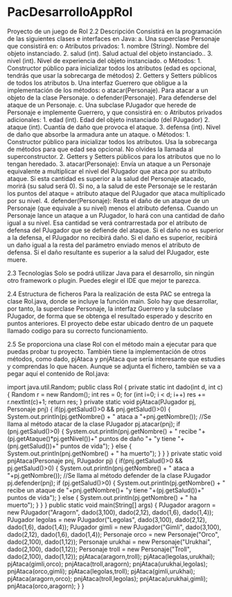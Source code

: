 # PacDesarrolloAppRol
Proyecto de un juego de Rol
2.2 Descripción
Consistirá en la programación de las siguientes clases e interfaces en Java:
a.
Una superclase Personaje que consistirá en:
o
Atributos privados:
1.
nombre (String). Nombre del objeto instanciado.
2.
salud (int). Salud actual del objeto instanciado..
3.
nivel (int). Nivel de experiencia del objeto instanciado.
o
Métodos:
1.
Constructor público para inicializar todos los atributos (edad es opcional, tendrás que usar la sobrecarga de métodos)
2.
Getters y Setters públicos de todos los atributos
b.
Una interfaz Guerrero que obligue a la implementación de los métodos:
o
atacar(Personaje). Para atacar a un objeto de la clase Personaje.
o
defender(Personaje). Para defenderse del ataque de un Personaje.
c.
Una subclase PJugador que herede de Personaje e implemente Guerrero, y que consistirá en:
o
Atributos privados adicionales:
1.
edad (int). Edad del objeto instanciado (del PJugador)
2.
ataque (int). Cuantía de daño que provoca el ataque.
3.
defensa (int). Nivel de daño que absorbe la armadura ante un ataque.
o
Métodos:
1.
Constructor público para inicializar todos los atributos. Usa la sobrecarga de métodos para que edad sea opcional. No olvides la llamada al superconstructor.
2.
Getters y Setters públicos para los atributos que no lo tengan heredado.
3.
atacar(Personaje): Envía un ataque a un Personaje equivalente a multiplicar el nivel del PJugador que ataca por su atributo ataque. Si esta cantidad es superior a la salud del Personaje atacado, morirá (su salud será 0). Si no, a la salud de este Personaje se le restarán los puntos del ataque = atributo ataque del PJugador que ataca multiplicado por su nivel.
4.
defender(Personaje): Resta el daño de un ataque de un Personaje (que equivale a su nivel) menos el atributo defensa. Cuando un Personaje lance un ataque a un PJugador, lo hará con una cantidad de daño igual a su nivel. Esa cantidad se verá contrarrestada por el atributo de defensa del PJugador que se defiende del ataque. Si el daño no es superior a la defensa, el PJugador no recibirá daño. Si el daño es superior, recibirá un daño igual a la resta del parámetro enviado menos el atributo de defensa. Si el daño resultante es superior a la salud del PJugador, este muere.

2.3 Tecnologías
Solo se podrá utilizar Java para el desarrollo, sin ningún otro framework o plugin. Puedes elegir el IDE que mejor te parezca.

2.4 Estructura de ficheros
Para la realización de esta PAC se entrega la clase Rol.java, donde se incluye la función main. Solo hay que desarrollar, por tanto, la superclase Personaje, la interfaz Guerrero y la
subclase PJugador, de forma que se obtenga el resultado esperado y descrito en puntos anteriores.
El proyecto debe estar ubicado dentro de un paquete llamado codigo para su correcto funcionamiento.

2.5
Se proporciona una clase Rol con el método main a ejecutar para que puedas probar tu proyecto. También tiene la implementación de otros métodos, como dado, pjAtaca y pnjAtaca que sería interesante que estudies y comprendas lo que hacen.
Aunque se adjunta el fichero, también se va a pegar aquí el contenido de Rol.java:

import java.util.Random;
public class Rol {
private static int dado(int d, int c) {
Random r = new Random();
int res = 0;
for (int i=0; i < d; i++)
res += r.nextInt(c)+1;
return res;
}
private static void pjAtaca(PJugador pj, Personaje pnj) {
if(pj.getSalud()>0 && pnj.getSalud()>0) {
System.out.println(pj.getNombre() + " ataca a "+pnj.getNombre());
//Se llama al método atacar de la clase PJugador
pj.atacar(pnj);
if (pnj.getSalud()>0) {
System.out.println(pnj.getNombre() + " recibe "+(pj.getAtaque()*pj.getNivel())+" puntos de daño "+ "y tiene "+(pnj.getSalud())+" puntos de vida");
} else {
System.out.println(pnj.getNombre() + " ha muerto");
}
}
}
private static void pnjAtaca(Personaje pnj, PJugador pj) {
if(pnj.getSalud()>0 && pj.getSalud()>0) {
System.out.println(pnj.getNombre() + " ataca a "+pj.getNombre());
//Se llama al método defender de la clase PJugador
pj.defender(pnj);
if (pj.getSalud()>0) {
System.out.println(pj.getNombre() + " recibe un ataque de "+pnj.getNombre()+
"y tiene "+(pj.getSalud())+" puntos de vida");
} else {
System.out.println(pj.getNombre() + " ha muerto");
}
}
}
public static void main(String[] args) {
PJugador aragorn = new PJugador("Aragorn", dado(3,100), dado(2,12), dado(1,6), dado(1,4));
PJugador legolas = new PJugador("Legolas", dado(3,100), dado(2,12), dado(1,6), dado(1,4));
PJugador gimli = new PJugador("Gimli", dado(3,100), dado(2,12), dado(1,6), dado(1,4));
Personaje orco = new Personaje("Orco", dado(2,100), dado(1,12));
Personaje urukhai = new Personaje("Urukhai", dado(2,100), dado(1,12));
Personaje troll = new Personaje("Troll", dado(2,100), dado(1,12));
pjAtaca(aragorn,troll);
pjAtaca(legolas,urukhai);
pjAtaca(gimli,orco);
pnjAtaca(troll,aragorn);
pnjAtaca(urukhai,legolas);
pnjAtaca(orco,gimli);
pjAtaca(legolas,troll);
pjAtaca(gimli,urukhai);
pjAtaca(aragorn,orco);
pnjAtaca(troll,legolas);
pnjAtaca(urukhai,gimli);
pnjAtaca(orco,aragorn);
}
}
